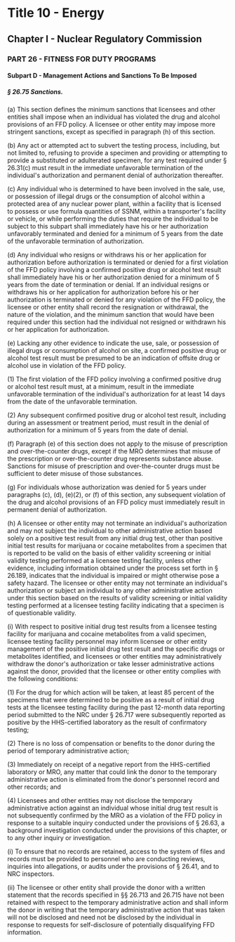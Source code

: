 
# Title 10 - Energy
## Chapter I - Nuclear Regulatory Commission
### PART 26 - FITNESS FOR DUTY PROGRAMS
#### Subpart D - Management Actions and Sanctions To Be Imposed
##### § 26.75 Sanctions.

(a) This section defines the minimum sanctions that licensees and other entities shall impose when an individual has violated the drug and alcohol provisions of an FFD policy. A licensee or other entity may impose more stringent sanctions, except as specified in paragraph (h) of this section.

(b) Any act or attempted act to subvert the testing process, including, but not limited to, refusing to provide a specimen and providing or attempting to provide a substituted or adulterated specimen, for any test required under § 26.31(c) must result in the immediate unfavorable termination of the individual's authorization and permanent denial of authorization thereafter.

(c) Any individual who is determined to have been involved in the sale, use, or possession of illegal drugs or the consumption of alcohol within a protected area of any nuclear power plant, within a facility that is licensed to possess or use formula quantities of SSNM, within a transporter's facility or vehicle, or while performing the duties that require the individual to be subject to this subpart shall immediately have his or her authorization unfavorably terminated and denied for a minimum of 5 years from the date of the unfavorable termination of authorization.

(d) Any individual who resigns or withdraws his or her application for authorization before authorization is terminated or denied for a first violation of the FFD policy involving a confirmed positive drug or alcohol test result shall immediately have his or her authorization denied for a minimum of 5 years from the date of termination or denial. If an individual resigns or withdraws his or her application for authorization before his or her authorization is terminated or denied for any violation of the FFD policy, the licensee or other entity shall record the resignation or withdrawal, the nature of the violation, and the minimum sanction that would have been required under this section had the individual not resigned or withdrawn his or her application for authorization.

(e) Lacking any other evidence to indicate the use, sale, or possession of illegal drugs or consumption of alcohol on site, a confirmed positive drug or alcohol test result must be presumed to be an indication of offsite drug or alcohol use in violation of the FFD policy.

(1) The first violation of the FFD policy involving a confirmed positive drug or alcohol test result must, at a minimum, result in the immediate unfavorable termination of the individual's authorization for at least 14 days from the date of the unfavorable termination.

(2) Any subsequent confirmed positive drug or alcohol test result, including during an assessment or treatment period, must result in the denial of authorization for a minimum of 5 years from the date of denial.

(f) Paragraph (e) of this section does not apply to the misuse of prescription and over-the-counter drugs, except if the MRO determines that misuse of the prescription or over-the-counter drug represents substance abuse. Sanctions for misuse of prescription and over-the-counter drugs must be sufficient to deter misuse of those substances.

(g) For individuals whose authorization was denied for 5 years under paragraphs (c), (d), (e)(2), or (f) of this section, any subsequent violation of the drug and alcohol provisions of an FFD policy must immediately result in permanent denial of authorization.

(h) A licensee or other entity may not terminate an individual's authorization and may not subject the individual to other administrative action based solely on a positive test result from any initial drug test, other than positive initial test results for marijuana or cocaine metabolites from a specimen that is reported to be valid on the basis of either validity screening or initial validity testing performed at a licensee testing facility, unless other evidence, including information obtained under the process set forth in § 26.189, indicates that the individual is impaired or might otherwise pose a safety hazard. The licensee or other entity may not terminate an individual's authorization or subject an individual to any other administrative action under this section based on the results of validity screening or initial validity testing performed at a licensee testing facility indicating that a specimen is of questionable validity.

(i) With respect to positive initial drug test results from a licensee testing facility for marijuana and cocaine metabolites from a valid specimen, licensee testing facility personnel may inform licensee or other entity management of the positive initial drug test result and the specific drugs or metabolites identified, and licensees or other entities may administratively withdraw the donor's authorization or take lesser administrative actions against the donor, provided that the licensee or other entity complies with the following conditions:

(1) For the drug for which action will be taken, at least 85 percent of the specimens that were determined to be positive as a result of initial drug tests at the licensee testing facility during the past 12-month data reporting period submitted to the NRC under § 26.717 were subsequently reported as positive by the HHS-certified laboratory as the result of confirmatory testing;

(2) There is no loss of compensation or benefits to the donor during the period of temporary administrative action;

(3) Immediately on receipt of a negative report from the HHS-certified laboratory or MRO, any matter that could link the donor to the temporary administrative action is eliminated from the donor's personnel record and other records; and

(4) Licensees and other entities may not disclose the temporary administrative action against an individual whose initial drug test result is not subsequently confirmed by the MRO as a violation of the FFD policy in response to a suitable inquiry conducted under the provisions of § 26.63, a background investigation conducted under the provisions of this chapter, or to any other inquiry or investigation.

(i) To ensure that no records are retained, access to the system of files and records must be provided to personnel who are conducting reviews, inquiries into allegations, or audits under the provisions of § 26.41, and to NRC inspectors.

(ii) The licensee or other entity shall provide the donor with a written statement that the records specified in §§ 26.713 and 26.715 have not been retained with respect to the temporary administrative action and shall inform the donor in writing that the temporary administrative action that was taken will not be disclosed and need not be disclosed by the individual in response to requests for self-disclosure of potentially disqualifying FFD information.
